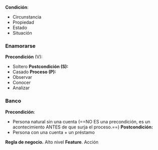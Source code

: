 **Condición**:
- Circunstancia
- Propiedad
- Estado
- Situación

### Enamorarse
**Precondición** (V):
- Soltero
**Postcondición (S):**
- Casado
**Proceso (P):**
- Observar
- Conocer
- Analizar

### Banco
**Precondición**:
- Persona natural sin una cuenta (==NO ES una precondición, es un acontecimiento ANTES de que surja el proceso.==)
**Postcondición:**
- Persona con una cuenta + un préstamo

**Regla de negocio.** Alto nivel 
**Feature**. Acción
